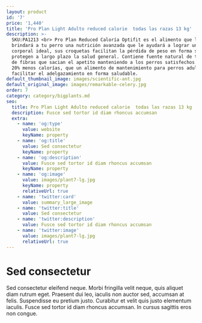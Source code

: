```yaml
---
layout: product
id: '7'
price: '1,440'
title: 'Pro Plan Light Adulto reduced calorie  todas las razas 13 kg'
description: >-
  SKU:PA1213 <br> Pro Plan Reduced Caloría Optifit es el alimento que le
  brindará a tu perro una nutrición avanzada que le ayudará a lograr un peso
  corporal ideal, sus croquetas facilitan la pérdida de peso en forma sana y
  protegen a largo plazo la salud general. Contiene fuente natural de tres tipos
  de fibras que sacian el apetito manteniendo a los perros satisfechos. Contiene
  20% menos calorías, que un alimento de mantenimiento para perros adultos, para
  facilitar el adelgazamiento en forma saludable.
default_thumbnail_image: images/scientific-ant.jpg
default_original_image: images/remarkable-celery.jpg
order: 7
category: category/bigplants.md
seo:
  title: Pro Plan Light Adulto reduced calorie  todas las razas 13 kg
  description: Fusce sed tortor id diam rhoncus accumsan
  extra:
    - name: 'og:type'
      value: website
      keyName: property
    - name: 'og:title'
      value: Sed consectetur
      keyName: property
    - name: 'og:description'
      value: Fusce sed tortor id diam rhoncus accumsan
      keyName: property
    - name: 'og:image'
      value: images/plant7-lg.jpg
      keyName: property
      relativeUrl: true
    - name: 'twitter:card'
      value: summary_large_image
    - name: 'twitter:title'
      value: Sed consectetur
    - name: 'twitter:description'
      value: Fusce sed tortor id diam rhoncus accumsan
    - name: 'twitter:image'
      value: images/plant7-lg.jpg
      relativeUrl: true
---
```


# Sed consectetur

Sed consectetur eleifend neque. Morbi fringilla velit neque, quis aliquet diam rutrum eget. Praesent dui leo, iaculis non auctor sed, accumsan at felis. Suspendisse eu pretium justo. Curabitur et velit quis justo elementum iaculis. Fusce sed tortor id diam rhoncus accumsan. In cursus sagittis eros non congue.
